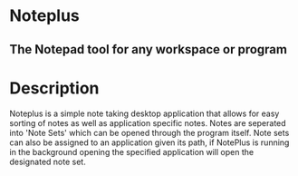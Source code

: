 # Noteplus
**The Notepad tool for any workspace or program**
------------------------------------------------------------------------------------------------------------------------------------
# Description
Noteplus is a simple note taking desktop application that allows for easy sorting of notes as well as application specific notes.
Notes are seperated into 'Note Sets' which can be opened through the program itself. Note sets can also be assigned to an application given its path, if NotePlus is running in the background opening the specified application will open the designated note set.
